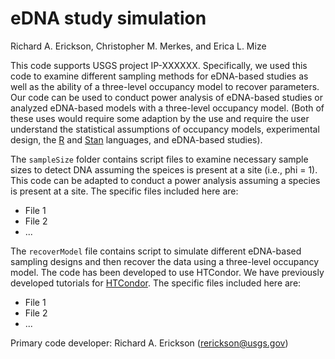 # eDNA study simulation

Richard A. Erickson, Christopher M. Merkes, and Erica L. Mize

This code supports USGS project IP-XXXXXX. Specifically, we used this code to examine different sampling methods for eDNA-based studies as well as the ability of a three-level occupancy model to recover parameters. Our code can be used to conduct power analysis of eDNA-based studies or analyzed eDNA-based models with a three-level occupancy model. (Both of these uses would require some adaption by the use and require the user understand the statistical assumptions of occupancy models, experimental design, the [R](https://www.r-project.org/) and [Stan](http://mc-stan.org/) languages, and eDNA-based studies).


The `sampleSize` folder contains script files to examine necessary sample sizes to detect DNA assuming the speices is present at a site (i.e., phi = 1). This code can be adapted to conduct a power analysis assuming a species is present at a site. The specific files included here are:

- File 1
- File 2
- ...

The `recoverModel` file contains script to simulate different eDNA-based sampling designs and then recover the data using a three-level occupancy model. The code has been developed to use HTCondor. We have previously developed tutorials for [HTCondor](https://my.usgs.gov/bitbucket/projects/CDI/repos/hunting_invasive_species_with_htcondor/browse). The specific files included here are:

- File 1
- File 2
- ...

Primary code developer:  Richard A. Erickson (rerickson@usgs.gov)
